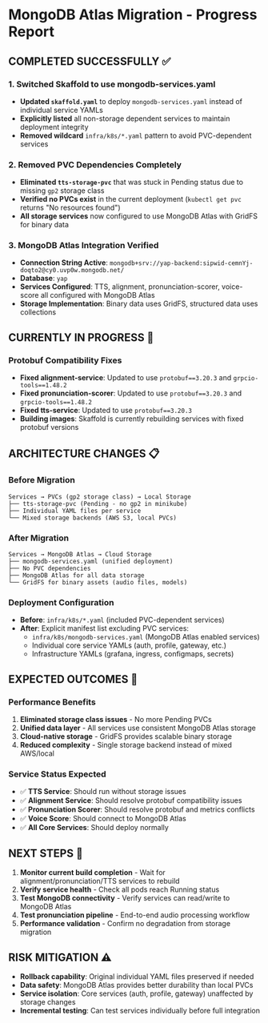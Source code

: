 # MongoDB Atlas Migration - Progress Report

## COMPLETED SUCCESSFULLY ✅

### 1. Switched Skaffold to use mongodb-services.yaml
- **Updated `skaffold.yaml`** to deploy `mongodb-services.yaml` instead of individual service YAMLs
- **Explicitly listed** all non-storage dependent services to maintain deployment integrity
- **Removed wildcard** `infra/k8s/*.yaml` pattern to avoid PVC-dependent services

### 2. Removed PVC Dependencies Completely
- **Eliminated `tts-storage-pvc`** that was stuck in Pending status due to missing `gp2` storage class
- **Verified no PVCs exist** in the current deployment (`kubectl get pvc` returns "No resources found")
- **All storage services** now configured to use MongoDB Atlas with GridFS for binary data

### 3. MongoDB Atlas Integration Verified
- **Connection String Active**: `mongodb+srv://yap-backend:sipwid-cemnYj-doqto2@cy0.uvp0w.mongodb.net/`
- **Database**: `yap`
- **Services Configured**: TTS, alignment, pronunciation-scorer, voice-score all configured with MongoDB Atlas
- **Storage Implementation**: Binary data uses GridFS, structured data uses collections

## CURRENTLY IN PROGRESS 🔄

### Protobuf Compatibility Fixes
- **Fixed alignment-service**: Updated to use `protobuf==3.20.3` and `grpcio-tools==1.48.2`
- **Fixed pronunciation-scorer**: Updated to use `protobuf==3.20.3` and `grpcio-tools==1.48.2`
- **Fixed tts-service**: Updated to use `protobuf==3.20.3`
- **Building images**: Skaffold is currently rebuilding services with fixed protobuf versions

## ARCHITECTURE CHANGES 📋

### Before Migration
```
Services → PVCs (gp2 storage class) → Local Storage
├── tts-storage-pvc (Pending - no gp2 in minikube)
├── Individual YAML files per service
└── Mixed storage backends (AWS S3, local PVCs)
```

### After Migration  
```
Services → MongoDB Atlas → Cloud Storage
├── mongodb-services.yaml (unified deployment)
├── No PVC dependencies
├── MongoDB Atlas for all data storage
└── GridFS for binary assets (audio files, models)
```

### Deployment Configuration
- **Before**: `infra/k8s/*.yaml` (included PVC-dependent services)
- **After**: Explicit manifest list excluding PVC services:
  - `infra/k8s/mongodb-services.yaml` (MongoDB Atlas enabled services)
  - Individual core service YAMLs (auth, profile, gateway, etc.)
  - Infrastructure YAMLs (grafana, ingress, configmaps, secrets)

## EXPECTED OUTCOMES 🎯

### Performance Benefits
1. **Eliminated storage class issues** - No more Pending PVCs
2. **Unified data layer** - All services use consistent MongoDB Atlas storage
3. **Cloud-native storage** - GridFS provides scalable binary storage
4. **Reduced complexity** - Single storage backend instead of mixed AWS/local

### Service Status Expected
- ✅ **TTS Service**: Should run without storage issues
- ✅ **Alignment Service**: Should resolve protobuf compatibility issues  
- ✅ **Pronunciation Scorer**: Should resolve protobuf and metrics conflicts
- ✅ **Voice Score**: Should connect to MongoDB Atlas
- ✅ **All Core Services**: Should deploy normally

## NEXT STEPS 📝

1. **Monitor current build completion** - Wait for alignment/pronunciation/TTS services to rebuild
2. **Verify service health** - Check all pods reach Running status
3. **Test MongoDB connectivity** - Verify services can read/write to MongoDB Atlas
4. **Test pronunciation pipeline** - End-to-end audio processing workflow
5. **Performance validation** - Confirm no degradation from storage migration

## RISK MITIGATION ⚠️

- **Rollback capability**: Original individual YAML files preserved if needed
- **Data safety**: MongoDB Atlas provides better durability than local PVCs
- **Service isolation**: Core services (auth, profile, gateway) unaffected by storage changes
- **Incremental testing**: Can test services individually before full integration
